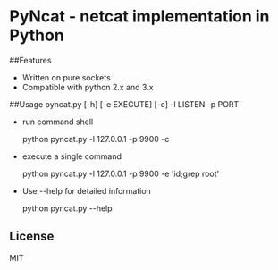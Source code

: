 # PyNcat - netcat implementation in Python
##Features
* Written on pure sockets
* Compatible with python 2.x and 3.x

##Usage
    pyncat.py [-h] [-e EXECUTE] [-c] -l LISTEN -p PORT
* run command shell

    python pyncat.py -l 127.0.0.1 -p 9900 -c

* execute a single command

    python pyncat.py -l 127.0.0.1 -p 9900 -e 'id;grep root'

* Use --help for detailed information

    python pyncat.py --help

## License
MIT
